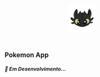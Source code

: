 <br/>
<p align="center">
    <img alt="awesome" src="./banguelinha.png" width="90" />
</p>
<br/>


## Pokemon App

### _🔧 Em Desenvolvimento..._